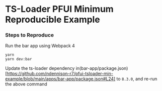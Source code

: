 # TS-Loader PFUI Minimum Reproducible Example

### Steps to Reproduce

Run the bar app using Webpack 4 

```
yarn 
yarn dev:bar
```

Update the ts-loader dependency in(bar-app/package.json)[https://github.com/ndennison-r7/pfui-tsloader-min-example/blob/main/apps/bar-app/package.json#L24] to `8.3.0`, and re-run the above command
